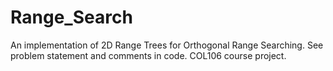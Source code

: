 # Range_Search
An implementation of 2D Range Trees for Orthogonal Range Searching. See problem statement and comments in code.
COL106 course project.
